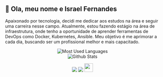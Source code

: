 ## 👋 Ola, meu nome e Israel Fernandes

Apaixonado por tecnologia, decidi me dedicar aos estudos na área e seguir uma carreira nesse campo. Atualmente, estou fazendo estágio na área de infraestrutura, onde tenho a oportunidade de aprender ferramentas de DevOps como Docker, Kubernetes, Ansible. Meu objetivo é me aprimorar a cada dia, buscando ser um profissional melhor e mais capacitado.
<div align="center">

![Most Used Languages](https://github-readme-stats.vercel.app/api/top-langs/?username=israellgg&hide=java&layout=compact&theme=tokyonight) </br>
![Github Stats](https://github-readme-stats.vercel.app/api?username=israellgg&show_icons=true&theme=tokyonight)

</div>
<!-- REDES SOCIAIS -->
<div align="center">

  <a href="https://www.instagram.com/israelfernandesdev/" target="_blank"><img src="https://img.shields.io/badge/-Instagram-%23E4405F?style=for-the-badge&logo=instagram&logoColor=white" target="_blank"></a>
  <a href="https://www.linkedin.com/in/israel-fernandes-dev/" target="_blank"><img src="https://img.shields.io/badge/-LinkedIn-%230077B5?style=for-the-badge&logo=linkedin&logoColor=white" target="_blank"></a> <a href="mailto:israellgg@gmail.com" target="_blank"><img src="https://play-lh.googleusercontent.com/D1Dz2BjPYev_oyksKXsdtAS66a_2Ql-sklpzTnwR9lqnDG_P5lAJEtfR70FudJ0XMA=s48-rw" style='width: 28px' target="_blank"></a>  

  
</div>